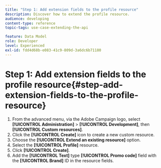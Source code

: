 ```yaml
---
title: "Step 1: Add extension fields to the profile resource"
description: Discover how to extend the profile resource.
audience: developing
content-type: reference
topic-tags: use-case-extending-the-api

feature: Data Model
role: Developer
level: Experienced
exl-id: fdd4d68b-e083-41c9-809d-3a6dc6b71180
---
```

# Step 1: Add extension fields to the profile resource{#step-add-extension-fields-to-the-profile-resource}

1. From the advanced menu, via the Adobe Campaign logo, select **[!UICONTROL Administration]** > **[!UICONTROL Development]**, then **[!UICONTROL Custom resources]**.
1. Click the **[!UICONTROL Create]** icon to create a new custom resource.
1. Choose the **[!UICONTROL Extend an existing resource]** option.
1. Select the **[!UICONTROL Profile]** resource.
1. Click **[!UICONTROL Create]**.
1. Add the **[!UICONTROL Text]** type **[!UICONTROL Promo code]** field with the **[!UICONTROL Brand]** ID in the resource fields.
